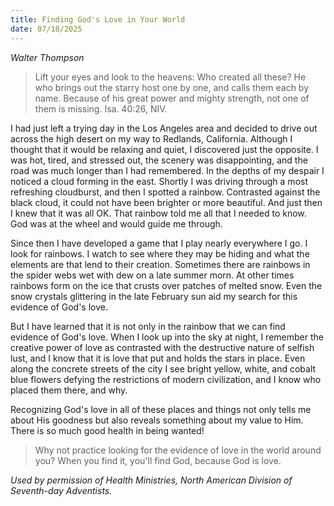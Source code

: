 ```yaml
---
title: Finding God's Love in Your World
date: 07/18/2025
---
```


_Walter Thompson_

> <p></p>
> Lift your eyes and look to the heavens: Who created all these? He who brings out the starry host one by one, and calls them each by name. Because of his great power and mighty strength, not one of them is missing. Isa. 40:26, NIV.

I had just left a trying day in the Los Angeles area and decided to drive out across the high desert on my way to Redlands, California. Although I thought that it would be relaxing and quiet, I discovered just the opposite. I was hot, tired, and stressed out, the scenery was disappointing, and the road was much longer than I had remembered. In the depths of my despair I noticed a cloud forming in the east. Shortly I was driving through a most refreshing cloudburst, and then I spotted a rainbow. Contrasted against the black cloud, it could not have been brighter or more beautiful. And just then I knew that it was all OK. That rainbow told me all that I needed to know. God was at the wheel and would guide me through.

Since then I have developed a game that I play nearly everywhere I go. I look for rainbows. I watch to see where they may be hiding and what the elements are that lend to their creation. Sometimes there are rainbows in the spider webs wet with dew on a late summer morn. At other times rainbows form on the ice that crusts over patches of melted snow. Even the snow crystals glittering in the late February sun aid my search for this evidence of God's love.

But I have learned that it is not only in the rainbow that we can find evidence of God's love. When I look up into the sky at night, I remember the creative power of love as contrasted with the destructive nature of selfish lust, and I know that it is love that put and holds the stars in place. Even along the concrete streets of the city I see bright yellow, white, and cobalt blue flowers defying the restrictions of modern civilization, and I know who placed them there, and why.

Recognizing God's love in all of these places and things not only tells me about His goodness but also reveals something about my value to Him. There is so much good health in being wanted!

> <callout></callout>
> Why not practice looking for the evidence of love in the world around you? When you find it, you'll find God, because God is love.

_Used by permission of Health Ministries, North American Division of Seventh-day Adventists._